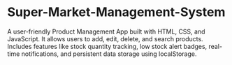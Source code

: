 # Super-Market-Management-System
A user-friendly Product Management App built with HTML, CSS, and JavaScript. It allows users to add, edit, delete, and search products. Includes features like stock quantity tracking, low stock alert badges, real-time notifications, and persistent data storage using localStorage.
